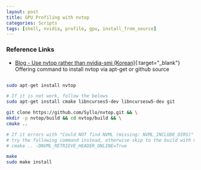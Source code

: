 ```yaml
---
layout: post
title: GPU Profiling with nvtop
categories: Scripts
tags: [shell, nvidia, profile, gpu, install_from_source]
---
```


### Reference Links

- [Blog - Use nvtop rather than nvidia-smi (Korean)](<https://lv99.tistory.com/59>){:target="_blank"} Offering command to install nvtop via apt-get or github source

```bash

sudo apt-get install nvtop

# If it is not work, follow the belows
sudo apt-get install cmake libncurses5-dev libncursesw5-dev git

git clone https://github.com/Syllo/nvtop.git && \
mkdir -p nvtop/build && cd nvtop/build && \
cmake ..

# If it errors with "Could NOT find NVML (missing: NVML_INCLUDE_DIRS)"
# try the following command instead, otherwise skip to the build with make.
# cmake .. -DNVML_RETRIEVE_HEADER_ONLINE=True

make
sudo make install

```
